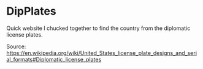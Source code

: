 # DipPlates

Quick website I chucked together to find the country from the diplomatic license plates. 

Source: https://en.wikipedia.org/wiki/United_States_license_plate_designs_and_serial_formats#Diplomatic_license_plates
